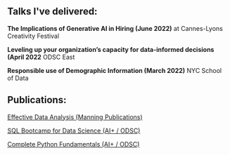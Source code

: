 ## Talks I've delivered:

**The Implications of Generative AI in Hiring (June 2022)**
at Cannes-Lyons Creativity Festival

**Leveling up your organization’s capacity for data-informed decisions (April 2022**
ODSC East

**Responsible use of Demographic Information (March 2022)**
NYC School of Data

## Publications:
[Effective Data Analysis (Manning Publications)](https://www.manning.com/books/effective-data-analysis)

[SQL Bootcamp for Data Science (AI+ / ODSC)](https://app.aiplus.training/courses/sql-bootcamp-for-data-science)

[Complete Python Fundamentals (AI+ / ODSC)](https://aiplus.training/on-demand/)
